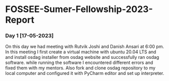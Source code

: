 # FOSSEE-Sumer-Fellowship-2023-Report

### Day 1 [17-05-2023]

On this day we had meeting with Rutvik Joshi and Danish Ansari at 6:00 pm.
In this meeting I first create a virtual machine with ubuntu 20.04 LTS and and install osdag installer from osdag website and successfully ran osdag software. while running the software I encountered different errors and fixed them with my mentors.
Also fork and clone osdag repository to my local computer and configured it with PyCharm editor and set up interpreter.
